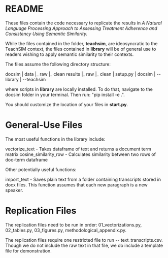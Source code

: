 # README

These files contain the code necessary to replicate the results in *A Natural Language Processing Approach to Assessing Treatment Adherence and Consistency Using Semantic Similarity.*

While the files contained in the folder, **teachsim**, are ideosyncratic to the TeachSIM context, the files contained in **library** will be of general use to readers wishing to apply semantic similarity to their contexts.


The files assume the following directory structure:

docsim
|
data
    |_ raw
    |_ clean
results
    |_ raw
    |_ clean
|
setup.py
|
docsim
    |
    --library
    |
    --teachsim


where scripts in **library** are locally installed. To do that, navigate to the docsim folder in your terminal. Then run: "pip install -e .".

You should customize the location of your files in **start.py**.

# General-Use Files
The most useful functions in the library include:

vectorize_text - Takes dataframe of text and returns a document term matrix 
cosine_similarity_row - Calculates similarity between two rows of doc-term dataframe


Other potentially useful functions:

import_text - Saves plain text from a folder containing transcripts stored in docx files. This function assumes that each new paragraph is a new speaker.





# Replication Files
The replication files need to be run in order: 01_vectorizations.py, 02_tables.py, 03_figures.py, methodological_appendix.py. 

The replication files require one restricted file to run -- text_transcripts.csv. Though we do not include the raw text in that file, we do include a template file for demonstration. 




